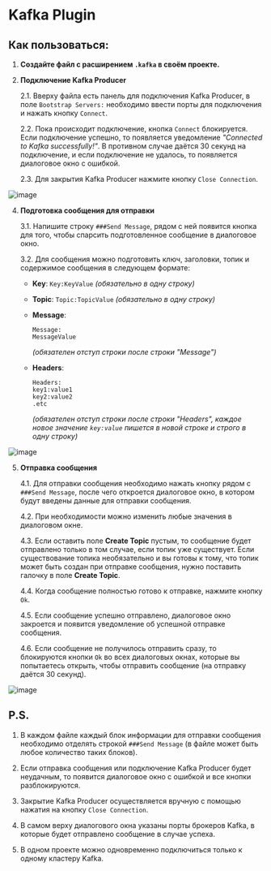 # Kafka Plugin

## Как пользоваться:

1. **Создайте файл с расширением `.kafka` в своём проекте.**

2. **Подключение Kafka Producer**
    
   2.1. Вверху файла есть панель для подключения Kafka Producer, в поле `Bootstrap Servers:` необходимо ввести порты для подключения и нажать кнопку `Connect`.

   2.2. Пока происходит подключение, кнопка `Connect` блокируется. Если подключение успешно, то появляется уведомление _"Connected to Kafka successfully!"_. В противном случае даётся 30 секунд на подключение, и если подключение не удалось, то появляется диалоговое окно с ошибкой.

   2.3. Для закрытия Kafka Producer нажмите кнопку `Close Connection`.

![image](https://github.com/user-attachments/assets/cf9bd654-80d7-424c-a87f-7942147827aa)

4. **Подготовка сообщения для отправки**

   3.1. Напишите строку `###Send Message`, рядом с ней появится кнопка для того, чтобы спарсить подготовленное сообщение в диалоговое окно.

   3.2. Для сообщения можно подготовить ключ, заголовки, топик и содержимое сообщения в следующем формате:

    - **Key**: `Key:KeyValue` _(обязательно в одну строку)_

    - **Topic**: `Topic:TopicValue` _(обязательно в одну строку)_

    - **Message**:
      ```
      Message:
      MessageValue
      ```
      _(обязателен отступ строки после строки "Message")_
   
    - **Headers**:
      ```
      Headers:
      key1:value1
      key2:value2
      .etc
      ```
      _(обязателен отступ строки после строки "Headers", каждое новое значение `key:value` пишется в новой строке и строго в одну строку)_

![image](https://github.com/user-attachments/assets/fd33ed6f-103b-442a-a339-5901db69eea9)

5. **Отправка сообщения**

   4.1. Для отправки сообщения необходимо нажать кнопку рядом с `###Send Message`, после чего откроется диалоговое окно, в котором будут введены данные для отправки сообщения.

   4.2. При необходимости можно изменить любые значения в диалоговом окне.

   4.3. Если оставить поле **Create Topic** пустым, то сообщение будет отправлено только в том случае, если топик уже существует. Если существование топика необязательно и вы готовы к тому, что топик может быть создан при отправке сообщения, нужно поставить галочку в поле **Create Topic**.

   4.4. Когда сообщение полностью готово к отправке, нажмите кнопку `Ok`.

   4.5. Если сообщение успешно отправлено, диалоговое окно закроется и появится уведомление об успешной отправке сообщения.

   4.6. Если сообщение не получилось отправить сразу, то блокируются кнопки `Ok` во всех диалоговых окнах, которые вы попытаетесь открыть, чтобы отправить сообщение (на отправку даётся 30 секунд).

![image](https://github.com/user-attachments/assets/69405312-1356-4320-a325-58bca2f1424b)

## P.S.

1. В каждом файле каждый блок информации для отправки сообщения необходимо отделять строкой `###Send Message` (в файле может быть любое количество таких блоков).

2. Если отправка сообщения или подключение Kafka Producer будет неудачным, то появится диалоговое окно с ошибкой и все кнопки разблокируются.

3. Закрытие Kafka Producer осуществляется вручную с помощью нажатия на кнопку `Close Connection`.

4. В самом верху диалогового окна указаны порты брокеров Kafka, в которые будет отправлено сообщение в случае успеха.

5. В одном проекте можно одновременно подключиться только к одному кластеру Kafka.
